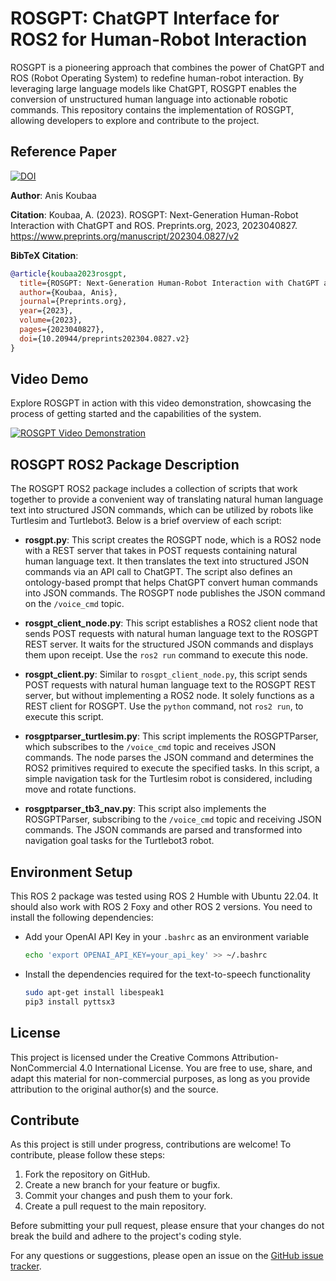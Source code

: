 # ROSGPT: ChatGPT Interface for ROS2 for Human-Robot Interaction

ROSGPT is a pioneering approach that combines the power of ChatGPT and ROS (Robot Operating System) to redefine human-robot interaction. By leveraging large language models like ChatGPT, ROSGPT enables the conversion of unstructured human language into actionable robotic commands. This repository contains the implementation of ROSGPT, allowing developers to explore and contribute to the project.

## Reference Paper
[![DOI](https://img.shields.io/badge/DOI-10.20944%2Fpreprints202304.0827.v2-blue)](https://www.preprints.org/manuscript/202304.0827/v2)


**Author**: Anis Koubaa

**Citation**: Koubaa, A. (2023). ROSGPT: Next-Generation Human-Robot Interaction with ChatGPT and ROS. Preprints.org, 2023, 2023040827. 
https://www.preprints.org/manuscript/202304.0827/v2 


**BibTeX Citation**:

```bibtex
@article{koubaa2023rosgpt,
  title={ROSGPT: Next-Generation Human-Robot Interaction with ChatGPT and ROS},
  author={Koubaa, Anis},
  journal={Preprints.org},
  year={2023},
  volume={2023},
  pages={2023040827},
  doi={10.20944/preprints202304.0827.v2}
}
```


## Video Demo

Explore ROSGPT in action with this video demonstration, showcasing the process of getting started and the capabilities of the system.

[![ROSGPT Video Demonstration](https://img.youtube.com/vi/urkQD-hB5Hg/0.jpg)](https://www.youtube.com/watch?v=urkQD-hB5Hg)


## ROSGPT ROS2 Package Description 

The ROSGPT ROS2 package includes a collection of scripts that work together to provide a convenient way of translating natural human language text into structured JSON commands, which can be utilized by robots like Turtlesim and Turtlebot3. Below is a brief overview of each script:

- **rosgpt.py**: This script creates the ROSGPT node, which is a ROS2 node with a REST server that takes in POST requests containing natural human language text. It then translates the text into structured JSON commands via an API call to ChatGPT. The script also defines an ontology-based prompt that helps ChatGPT convert human commands into JSON commands. The ROSGPT node publishes the JSON command on the `/voice_cmd` topic.

- **rosgpt_client_node.py**: This script establishes a ROS2 client node that sends POST requests with natural human language text to the ROSGPT REST server. It waits for the structured JSON commands and displays them upon receipt. Use the `ros2 run` command to execute this node.

- **rosgpt_client.py**: Similar to `rosgpt_client_node.py`, this script sends POST requests with natural human language text to the ROSGPT REST server, but without implementing a ROS2 node. It solely functions as a REST client for ROSGPT. Use the `python` command, not `ros2 run`, to execute this script.

- **rosgptparser_turtlesim.py**: This script implements the ROSGPTParser, which subscribes to the `/voice_cmd` topic and receives JSON commands. The node parses the JSON command and determines the ROS2 primitives required to execute the specified tasks. In this script, a simple navigation task for the Turtlesim robot is considered, including move and rotate functions.

- **rosgptparser_tb3_nav.py**: This script also implements the ROSGPTParser, subscribing to the `/voice_cmd` topic and receiving JSON commands. The JSON commands are parsed and transformed into navigation goal tasks for the Turtlebot3 robot.

## Environment Setup

This ROS 2 package was tested using ROS 2 Humble with Ubuntu 22.04. It should also work with ROS 2 Foxy and other ROS 2 versions. 
You need to install the following dependencies:

- Add your OpenAI API Key in your `.bashrc` as an environment variable
   ```bash
   echo 'export OPENAI_API_KEY=your_api_key' >> ~/.bashrc

- Install the dependencies required for the text-to-speech functionality
   ```bash
   sudo apt-get install libespeak1
   pip3 install pyttsx3
   ```

## License

This project is licensed under the Creative Commons Attribution-NonCommercial 4.0 International License. You are free to use, share, and adapt this material for non-commercial purposes, as long as you provide attribution to the original author(s) and the source.

## Contribute

As this project is still under progress, contributions are welcome! To contribute, please follow these steps:

1. Fork the repository on GitHub.
2. Create a new branch for your feature or bugfix.
3. Commit your changes and push them to your fork.
4. Create a pull request to the main repository.

Before submitting your pull request, please ensure that your changes do not break the build and adhere to the project's coding style.

For any questions or suggestions, please open an issue on the [GitHub issue tracker](https://github.com/aniskoubaa/rosgpt/issues).


